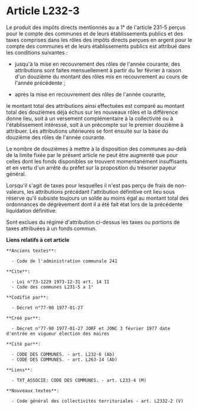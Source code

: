 # Article L232-3

Le produit des impôts directs mentionnés au a 1° de l'article 231-5 perçus pour le compte des communes et de leurs
établissements publics et des taxes comprises dans les rôles des impôts directs perçues en argent pour le compte des communes
et de leurs établissements publics est attribué dans les conditions suivantes :

- jusqu'à la mise en recouvrement des rôles de l'année courante, des attributions sont faites mensuellement à partir du 1er
février à raison d'un douzième du montant des rôles mis en recouvrement au cours de l'année précédente ; 

- après la mise en recouvrement des rôles de l'année courante,

le montant total des attributions ainsi effectuées est comparé au montant total des douzièmes déjà échus sur les nouveaux
rôles et la différence donne lieu, soit à un versement complémentaire à la collectivité ou à l'établissement intéressé, soit
à un précompte sur le premier douzième à attribuer. Les attributions ultérieures se font ensuite sur la base du douzième des
rôles de l'année courante. 

Le nombre de douzièmes à mettre à la disposition des communes au-delà de la limite fixée par le présent article ne peut être
augmenté que pour celles dont les fonds disponibles se trouvent momentanément insuffisants et en vertu d'un arrêté du préfet
sur la proposition du trésorier payeur général. 

Lorsqu'il s'agit de taxes pour lesquelles il n'est pas perçu de frais de non-valeurs, les attributions précédant
l'attribution définitive ont lieu sous réserve qu'il subsiste toujours un solde au moins égal au montant total des
ordonnances de dégrèvement dont il a été fait état lors de la précédente liquidation définitive. 

Sont exclues du régime d'attribution ci-dessus les taxes ou portions de taxes attribuées à un fonds commun.

**Liens relatifs à cet article**

	**Anciens textes**:

	  - Code de l'administration communale 241

	**Cite**:

	  - Loi n°73-1229 1973-12-31 art. 14 II
	  - Code des communes L231-5 a 1°

	**Codifié par**:

	  - Décret n°77-90 1977-01-27

	**Créé par**:

	  - Décret n°77-90 1977-01-27 JORF et JONC 3 février 1977 date d'entrée en vigueur élection des maires

	**Cité par**:

	  - CODE DES COMMUNES. - art. L232-6 (Ab)
	  - CODE DES COMMUNES. - art. L263-14 (Ab)

	**Liens**:

	  - TXT_ASSOCIE: CODE DES COMMUNES. - art. L233-4 (M)

	**Nouveaux textes**:

	  - Code général des collectivités territoriales - art. L2332-2 (V)
